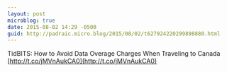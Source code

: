 ```yaml
---
layout: post
microblog: true
date: 2015-08-02 14:29 -0500
guid: http://padraic.micro.blog/2015/08/02/t627924220299898880.html
---
```

TidBITS: How to Avoid Data Overage Charges When Traveling to Canada [http://t.co/jMVnAukCA0](http://t.co/jMVnAukCA0)
